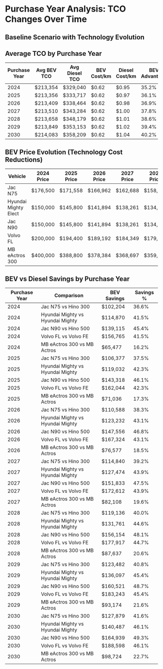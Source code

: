 # Purchase Year Analysis: TCO Changes Over Time
## Baseline Scenario with Technology Evolution

## Average TCO by Purchase Year

| Purchase Year | Avg BEV TCO | Avg Diesel TCO | BEV Cost/km | Diesel Cost/km | BEV Advantage |
|---------------|-------------|----------------|-------------|----------------|---------------|
| 2024 | $213,354 | $329,040 | $0.62 | $0.95 | 35.2% |
| 2025 | $213,356 | $333,717 | $0.62 | $0.97 | 36.1% |
| 2026 | $213,409 | $338,464 | $0.62 | $0.98 | 36.9% |
| 2027 | $213,510 | $343,284 | $0.62 | $1.00 | 37.8% |
| 2028 | $213,658 | $348,179 | $0.62 | $1.01 | 38.6% |
| 2029 | $213,849 | $353,153 | $0.62 | $1.02 | 39.4% |
| 2030 | $214,083 | $358,209 | $0.62 | $1.04 | 40.2% |

## BEV Price Evolution (Technology Cost Reductions)

| Vehicle | 2024 Price | 2025 Price | 2026 Price | 2027 Price | 2028 Price | 2029 Price | 2030 Price |
|---------|------------|------------|------------|------------|------------|------------|------------|
| Jac N75 | $176,500 | $171,558 | $166,962 | $162,688 | $158,712 | $155,016 | $151,578 |
| Hyundai Mighty Elect | $150,000 | $145,800 | $141,894 | $138,261 | $134,883 | $131,741 | $128,819 |
| Jac N90 | $150,000 | $145,800 | $141,894 | $138,261 | $134,883 | $131,741 | $128,819 |
| Volvo FL | $200,000 | $194,400 | $189,192 | $184,349 | $179,844 | $175,655 | $171,759 |
| MB eActros 300 | $400,000 | $388,800 | $378,384 | $368,697 | $359,688 | $351,310 | $343,518 |

## BEV vs Diesel Savings by Purchase Year

| Purchase Year | Comparison | BEV Savings | Savings % |
|---------------|------------|-------------|-----------|
| 2024 | Jac N75 vs Hino 300 | $102,204 | 36.6% |
| 2024 | Hyundai Mighty  vs Hyundai Mighty | $114,870 | 41.5% |
| 2024 | Jac N90 vs Hino 500 | $139,115 | 45.4% |
| 2024 | Volvo FL vs Volvo FE | $156,765 | 41.5% |
| 2024 | MB eActros 300 vs MB Actros | $65,477 | 16.2% |
| 2025 | Jac N75 vs Hino 300 | $106,377 | 37.5% |
| 2025 | Hyundai Mighty  vs Hyundai Mighty | $119,032 | 42.3% |
| 2025 | Jac N90 vs Hino 500 | $143,318 | 46.1% |
| 2025 | Volvo FL vs Volvo FE | $162,044 | 42.3% |
| 2025 | MB eActros 300 vs MB Actros | $71,036 | 17.3% |
| 2026 | Jac N75 vs Hino 300 | $110,588 | 38.3% |
| 2026 | Hyundai Mighty  vs Hyundai Mighty | $123,232 | 43.1% |
| 2026 | Jac N90 vs Hino 500 | $147,556 | 46.8% |
| 2026 | Volvo FL vs Volvo FE | $167,324 | 43.1% |
| 2026 | MB eActros 300 vs MB Actros | $76,577 | 18.5% |
| 2027 | Jac N75 vs Hino 300 | $114,840 | 39.2% |
| 2027 | Hyundai Mighty  vs Hyundai Mighty | $127,474 | 43.9% |
| 2027 | Jac N90 vs Hino 500 | $151,833 | 47.5% |
| 2027 | Volvo FL vs Volvo FE | $172,612 | 43.9% |
| 2027 | MB eActros 300 vs MB Actros | $82,108 | 19.6% |
| 2028 | Jac N75 vs Hino 300 | $119,136 | 40.0% |
| 2028 | Hyundai Mighty  vs Hyundai Mighty | $131,761 | 44.6% |
| 2028 | Jac N90 vs Hino 500 | $156,154 | 48.1% |
| 2028 | Volvo FL vs Volvo FE | $177,917 | 44.7% |
| 2028 | MB eActros 300 vs MB Actros | $87,637 | 20.6% |
| 2029 | Jac N75 vs Hino 300 | $123,482 | 40.8% |
| 2029 | Hyundai Mighty  vs Hyundai Mighty | $136,097 | 45.4% |
| 2029 | Jac N90 vs Hino 500 | $160,521 | 48.7% |
| 2029 | Volvo FL vs Volvo FE | $183,243 | 45.4% |
| 2029 | MB eActros 300 vs MB Actros | $93,174 | 21.6% |
| 2030 | Jac N75 vs Hino 300 | $127,879 | 41.6% |
| 2030 | Hyundai Mighty  vs Hyundai Mighty | $140,487 | 46.1% |
| 2030 | Jac N90 vs Hino 500 | $164,939 | 49.3% |
| 2030 | Volvo FL vs Volvo FE | $188,598 | 46.1% |
| 2030 | MB eActros 300 vs MB Actros | $98,724 | 22.7% |